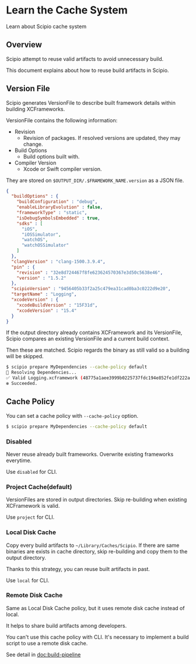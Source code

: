 # Learn the Cache System

Learn about Scipio cache system

## Overview

Scipio attempt to reuse valid artifacts to avoid unnecessary build.

This document explains about how to reuse build artifacts in Scipio.

## Version File

Scipio generates VersionFile to describe built framework details within building XCFrameworks.

VersionFile contains the following information:

- Revision
    - Revision of packages. If resolved versions are updated, they may change.
- Build Options
    - Build options built with.
- Compiler Version
    - Xcode or Swift compiler version.

They are stored on `$OUTPUT_DIR/.$FRAMEWORK_NAME.version` as a JSON file.

```json
{
  "buildOptions" : {
    "buildConfiguration" : "debug",
    "enableLibraryEvolution" : false,
    "frameworkType" : "static",
    "isDebugSymbolsEmbedded" : true,
    "sdks" : [
      "iOS",
      "iOSSimulator",
      "watchOS",
      "watchOSSimulator"
    ]
  },
  "clangVersion" : "clang-1500.3.9.4",
  "pin" : {
    "revision" : "32e8d724467f8fe623624570367e3d50c5638e46",
    "version" : "1.5.2"
  },
  "scipioVersion" : "9456405b33f2a25c479ea31cad0ba3c0222d9e20",
  "targetName" : "Logging",
  "xcodeVersion" : {
    "xcodeBuildVersion" : "15F31d",
    "xcodeVersion" : "15.4"
  }
}
```

If the output directory already contains XCFramework and its VersionFile, Scipio compares an existing VersionFile and a current build context. 

Then these are matched. Scipio regards the binary as still valid so a building will be skipped.

```bash
$ scipio prepare MyDependencies --cache-policy default
🔁 Resolving Dependencies...
✅ Valid Logging.xcframework (48775a1aee3999b0225737fdc194e852fe1df222a6a8fa2c71e715399ac1b04a) is exists. Skip building.
❇️ Succeeded.
```

## Cache Policy

You can set a cache policy with `--cache-policy` option.

```bash
$ scipio prepare MyDependencies --cache-policy default
```

### Disabled

Never reuse already built frameworks. Overwrite existing frameworks everytime.

Use `disabled` for CLI.

### Project Cache(default)

VersionFiles are stored in output directories. Skip re-building when existing XCFramework is valid.

Use `project` for CLI.

### Local Disk Cache

Copy every build artifacts to `~/Library/Caches/Scipio`. If there are same binaries are exists in cache directory, skip re-building and copy them to the output directory.

Thanks to this strategy, you can reuse built artifacts in past.

Use `local` for CLI.

### Remote Disk Cache

Same as Local Disk Cache policy, but it uses remote disk cache instead of local.

It helps to share build artifacts among developers.

You can't use this cache policy with CLI. It's necessary to implement a build script to use a remote disk cache. 

See detail in <doc:build-pipeline>
